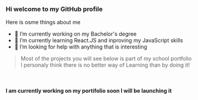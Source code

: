 ### Hi welcome to my GitHub profile

Here is osme things about me

- 🔭 I’m currently working on my Bachelor's degree
- 🌱 I’m currently learning React.JS and inproving my JavaScript skills
- 🤔 I’m looking for help with anything that is interesting

> Most of the projects you will see below is part of my school portfolio <br/>
> I personaly think there is no better way of Learning than by doing it!

<br/>

#### **I am currently working on my portifolio soon I will be launching it**
